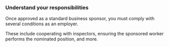### Understand your responsibilities

Once approved as a standard business sponsor, you must comply with several conditions as an employer.

These include cooperating with inspectors, ensuring the sponsored worker performs the nominated position, and more.
